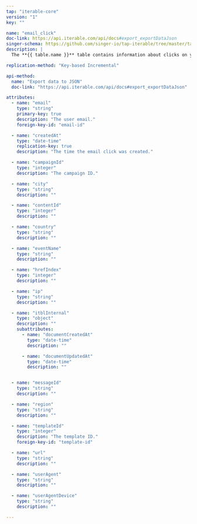 ```yaml
---
tap: "iterable-core"
version: "1"
key: ""

name: "email_click"
doc-link: https://api.iterable.com/api/docs#export_exportDataJson
singer-schema: https://github.com/singer-io/tap-iterable/tree/master/tap_iterable/schemas/email_click.json
description: |
  The **{{ table.name }}** table contains information about clicks on your {{ integration.display_name }} email campaign.

replication-method: "Key-based Incremental"

api-method:
  name: "Export data to JSON"
  doc-link: "https://api.iterable.com/api/docs#export_exportDataJson"

attributes:
  - name: "email"
    type: "string"
    primary-key: true
    description: "The user email."
    foreign-key-id: "email-id"

  - name: "createdAt"
    type: "date-time"
    replication-key: true
    description: "The time the email click was created."  

  - name: "campaignId"
    type: "integer"
    description: "The campaign ID."

  - name: "city"
    type: "string"
    description: ""

  - name: "contentId"
    type: "integer"
    description: ""

  - name: "country"
    type: "string"
    description: ""

  - name: "eventName"
    type: "string"
    description: ""

  - name: "hrefIndex"
    type: "integer"
    description: ""

  - name: "ip"
    type: "string"
    description: ""

  - name: "itblInternal"
    type: "object"
    description: ""
    subattributes:
      - name: "documentCreatedAt"
        type: "date-time"
        description: ""

      - name: "documentUpdatedAt"
        type: "date-time"
        description: ""


  - name: "messageId"
    type: "string"
    description: ""

  - name: "region"
    type: "string"
    description: ""

  - name: "templateId"
    type: "integer"
    description: "The template ID."
    foreign-key-id: "template-id"

  - name: "url"
    type: "string"
    description: ""

  - name: "userAgent"
    type: "string"
    description: ""

  - name: "userAgentDevice"
    type: "string"
    description: ""

---
```

